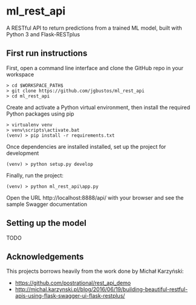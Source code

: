 # ml_rest_api
A RESTful API to return predictions from a trained ML model, built with Python 3 and Flask-RESTplus

## First run instructions

First, open a command line interface and clone the GitHub repo in your workspace
```
> cd $WORKSPACE_PATH$
> git clone https://github.com/jgbustos/ml_rest_api
> cd ml_rest_api
```
Create and activate a Python virtual environment, then install the required Python packages using pip
```
> virtualenv venv
> venv\scripts\activate.bat
(venv) > pip install -r requirements.txt
```
Once dependencies are installed installed, set up the project for development
```
(venv) > python setup.py develop
```
Finally, run the project:
```
(venv) > python ml_rest_api\app.py
```
Open the URL http://localhost:8888/api/ with your browser and see the sample Swagger documentation

## Setting up the model

TODO

## Acknowledgements
This projects borrows heavily from the work done by Michał Karzyński:
  * https://github.com/postrational/rest_api_demo
  * http://michal.karzynski.pl/blog/2016/06/19/building-beautiful-restful-apis-using-flask-swagger-ui-flask-restplus/
 

